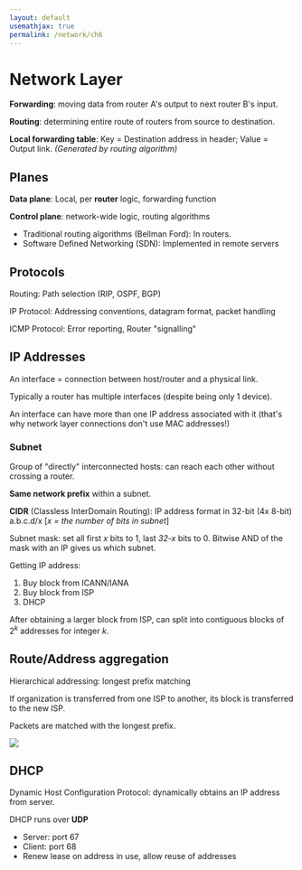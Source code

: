 ```yaml
---
layout: default
usemathjax: true
permalink: /network/ch6
---
```


# Network Layer

**Forwarding**: moving data from router A's output to next router B's input.

**Routing**: determining entire route of routers from source to destination.

**Local forwarding table**: Key = Destination address in header; Value = Output link.
*(Generated by routing algorithm)*

## Planes

**Data plane**: Local, per **router** logic, forwarding function

**Control plane**: network-wide logic, routing algorithms

- Traditional routing algorithms (Bellman Ford): In routers.
- Software Defined Networking (SDN): Implemented in remote servers

## Protocols

Routing: Path selection (RIP, OSPF, BGP)

IP Protocol: Addressing conventions, datagram format, packet handling

ICMP Protocol: Error reporting, Router "signalling"

## IP Addresses

An interface = connection between host/router and a physical link.

Typically a router has multiple interfaces (despite being only 1 device).

An interface can have more than one IP address associated with it 
(that's why network layer connections don't use MAC addresses!)

### Subnet

Group of "directly" interconnected hosts: can reach each other without crossing a router.

**Same network prefix** within a subnet.

**CIDR** (Classless InterDomain Routing):
IP address format in 32-bit (4x 8-bit) a.b.c.d/x [*x = the number of bits in subnet*]

Subnet mask: set all first *x* bits to 1, last *32-x* bits to 0.
Bitwise AND of the mask with an IP gives us which subnet.

Getting IP address:
1. Buy block from ICANN/IANA
2. Buy block from ISP
3. DHCP

After obtaining a larger block from ISP, can split into contiguous blocks of $2^k$ addresses for integer $k$.

## Route/Address aggregation

Hierarchical addressing: longest prefix matching 

If organization is transferred from one ISP to another, its block is transferred to the new ISP.

Packets are matched with the longest prefix.

![](/notes-blog/assets/img/network/hierarchical_addr.png)

## DHCP

Dynamic Host Configuration Protocol: dynamically obtains an IP address from server.

DHCP runs over **UDP**
- Server: port 67
- Client: port 68
- Renew lease on address in use, allow reuse of addresses